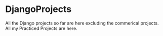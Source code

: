 # DjangoProjects
All the Django projects so far are here excluding the commerical projects. All my Practiced Projects are here.
